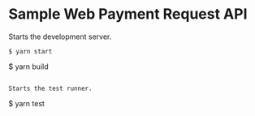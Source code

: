 # Sample Web Payment Request API

Starts the development server.
```
$ yarn start
```
$ yarn build
```
    
Starts the test runner.
```
$ yarn test
```

